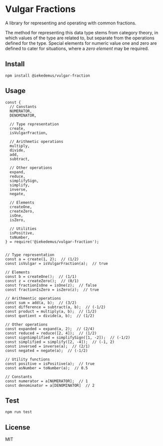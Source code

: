 # Vulgar Fractions

A library for representing and operating with common fractions.

The method for representing this data type stems from category theory, in which values of the type are related to, but
separate from the operations defined for the type. Special elements for numeric value one and zero are defined to cater
for situations, where a _zero element_ may be required.

## Install

```
npm install @iekedemus/vulgar-fraction
```

## Usage

```
const {
  // Constants
  NUMERATOR,
  DENOMINATOR,

  // Type representation
  create,
  isVulgarFraction,

  // Arithmetic operations
  multiply,
  divide,
  add,
  subtract,

  // Other operations
  expand,
  reduce,
  simplifySign,
  simplify,
  inverse,
  negate,

  // Elements
  createOne,
  createZero,
  isOne,
  isZero,

  // Utilities
  isPositive,
  toNumber,
} = require('@iekedemus/vulgar-fraction');


// Type representation
const a = create(1, 2);  // (1/2)
const isVulgar = isVulgarFraction(a);  // true

// Elements
const b = createOne();  // (1/1)
const z = createZero();  // (0/1)
const fractionIsOne = isOne(z);  // false
const fractionIsZero = isZero(z);  // true

// Arithmentic operations
const sum = add(a, b);  // (3/2)
const difference = subtract(a, b);  // (-1/2)
const product = multiply(a, b);  // (1/2)
const quotient = divide(a, b);  // (1/2)

// Other operations
const expanded = expand(a, 2);  // (2/4)
const reduced = reduce([2, 4]);  // (1/2)
const signSimplified = simplifySign([1, -2]);  // (-1/2)
const simplified = simplify([2, -4]);  // (-1, 2)
const inversed = inverse(a);  // (2/1)
const negated = negate(a);  // (-1/2)

// Utility functions
const positive = isPositive(a);  // true
const asNumber = toNumber(a);  // 0.5

// Constants
const numerator = a[NUMERATOR];  // 1
const denominator = a[DENOMINATOR]  // 2
```

## Test

```
npm run test
```

## License

MIT
